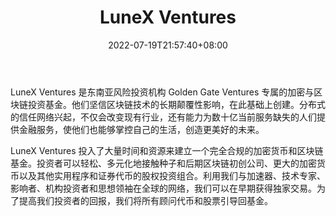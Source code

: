 ﻿---
weight: 
title: "LuneX Ventures"
description: "LuneX Ventures 是东南亚风险投资机构 Golden Gate Ventures 专属的加密与区块链投资基金"
date: 2022-07-19T21:57:40+08:00
lastmod: 2022-07-19T16:45:40+08:00
draft: false
authors: ["seven"]
featuredImage: "lunex-ventures.jpg"
link: "https://lunex.vc/"
tags: ["投资机构","LuneX Ventures"]
categories: ["navigation"]
navigation: ["投资机构"]
lightgallery: true
toc: true
pinned: false
recommend: false
recommend1: false
---
LuneX Ventures 是东南亚风险投资机构 Golden Gate Ventures 专属的加密与区块链投资基金。他们坚信区块链技术的长期颠覆性影响，在此基础上创建。分布式的信任网络兴起，不仅会改变现有行业，还有能力为数十亿当前服务缺失的人们提供金融服务，使他们也能够掌控自己的生活，创造更美好的未来。

LuneX Ventures 投入了大量时间和资源来建立一个完全合规的加密货币和区块链基金。投资者可以轻松、多元化地接触种子和后期区块链初创公司、更大的加密货币以及其他实用程序和证券代币的股权投资组合。利用我们与加速器、技术专家、影响者、机构投资者和思想领袖在全球的网络，我们可以在早期获得独家交易。为了提高我们投资者的回报，我们将所有顾问代币和股票引导回基金。